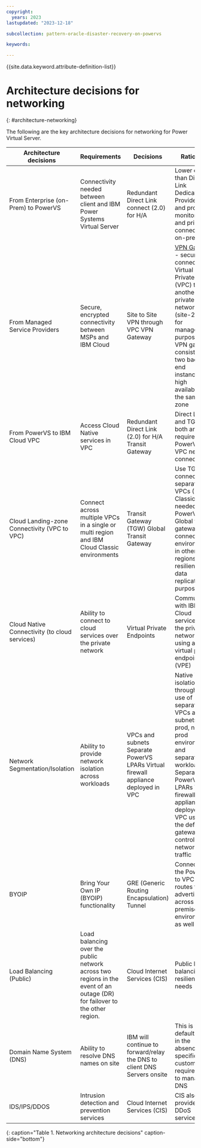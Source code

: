 ```yaml
---
copyright:
  years: 2023
lastupdated: "2023-12-18"

subcollection: pattern-oracle-disaster-recovery-on-powervs

keywords:

---
```

{{site.data.keyword.attribute-definition-list}}

# Architecture decisions for networking
{: #architecture-networking}

The following are the key architecture decisions for networking for Power Virtual Server.

| **Architecture decisions**                    | **Requirements**                                                                                                           | **Decisions**                                                                      | **Rationale**                                                                                                                                                                                                                                                              |
|-----------------------------------------------|----------------------------------------------------------------------------------------------------------------------------|------------------------------------------------------------------------------------|----------------------------------------------------------------------------------------------------------------------------------------------------------------------------------------------------------------------------------------------------------------------------|
| From Enterprise (on-Prem) to PowerVS          | Connectivity needed between client and IBM Power Systems Virtual Server                                                    | Redundant Direct Link connect (2.0) for H/A                                        | Lower cost than Direct Link Dedicated. Provides HA and provides monitoring and private connection to on-premises.                                                                                                                                                          |
| From Managed Service Providers                | Secure, encrypted connectivity between MSPs and IBM Cloud                                                                  | Site to Site VPN through VPC VPN Gateway                                           | [VPN Gateway](https://cloud.ibm.com/docs/vpc?topic=vpc-using-vpn) - securely connect Virtual Private Cloud (VPC) to another private network (site-2-site) for management purposes. A VPN gateway consists of two back-end instances for high availability in the same zone |
| From PowerVS to IBM Cloud VPC                 | Access Cloud Native services in VPC                                                                                        | Redundant Direct Link (2.0) for H/A Transit Gateway                                | Direct Link and TGW, both are required for PowerVS to VPC network connectivity                                                                                                                                                                                             |
| Cloud Landing-zone Connectivity (VPC to VPC)  | Connect across multiple VPCs in a single or multi region and IBM Cloud Classic environments                                | Transit Gateway (TGW) Global Transit Gateway                                       | Use TGW to connect separate VPCs (Edge), Classic (if needed) and PowerVS. Global transit gateway to connect to environments in other regions for resiliency data replication purposes                                                                                      |
| Cloud Native Connectivity (to cloud services) | Ability to connect to cloud services over the private network                                                              | Virtual Private Endpoints                                                          | Communicate with IBM Cloud services over the private network using a virtual private endpoint (VPE)                                                                                                                                                                        |
| Network Segmentation/Isolation                | Ability to provide network isolation across workloads                                                                      | VPCs and subnets Separate PowerVS LPARs Virtual firewall appliance deployed in VPC | Native VPC isolation through the use of separate VPCs and subnets for prod, non-prod environments and separation of workload Separate PowerVS LPARs Virtual firewall appliance deployed in VPC used as the default gateway controlling all network traffic                 |
| BYOIP                                         | Bring Your Own IP (BYOIP) functionality                                                                                    | GRE (Generic Routing Encapsulation) Tunnel                                         | Connecting the PowerVS to VPC for routes to be advertised across on-premises environment as well                                                                                                                                                                           |
| Load Balancing (Public)                       | Load balancing over the public network across two regions in the event of an outage (DR) for failover to the other region. | Cloud Internet Services (CIS)                                                      | Public load balancing for resiliency needs                                                                                                                                                                                                                                 |
| Domain Name System (DNS)                      | Ability to resolve DNS names on site                                                                                       | IBM will continue to forward/relay the DNS to client DNS Servers onsite            | This is the default option in the absence of a specific customer requirement to manage DNS                                                                                                                                                                                 |
| IDS/IPS/DDOS                                  | Intrusion detection and prevention services                                                                                | Cloud Internet Services (CIS)                                                      | CIS also provides DDoS services                                                                                                                                                                                                                                            |
{: caption="Table 1. Networking architecture decisions" caption-side="bottom"}
